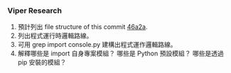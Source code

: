 ### Viper Research

1. 預計列出 file structure of this commit [46a2a](https://github.com/viper-framework/viper/tree/46a2a).
2. 列出程式運行時邏輯路線。
3. 可用 grep import console.py 建構出程式運作邏輯路線。
4. 解釋哪些是 import 自身專案模組？ 哪些是 Python 預設模組？ 哪些是透過 pip 安裝的模組？
